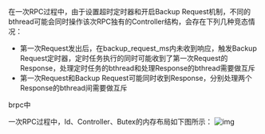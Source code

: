 在一次RPC过程中，由于设置超时定时器和开启Backup Request机制，不同的bthread可能会同时操作该次RPC独有的Controller结构，会存在下列几种竞态情况：
* 第一次Request发出后，在backup_request_ms内未收到响应，触发Backup Request定时器，定时任务执行的同时可能收到了第一次Request的Response，处理定时任务的bthread和处理Response的bthread需要做互斥
* 第一次Request和Backup Request可能同时收到Response，分别处理两个Response的bthread间需要做互斥

brpc中

一次RPC过程中，Id、Controller、Butex的内存布局如下图所示：
![img](../images/bthread_sync_1.png)
